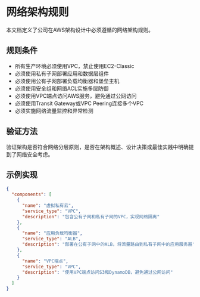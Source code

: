 # 网络架构规则

本文档定义了公司在AWS架构设计中必须遵循的网络架构规则。

## 规则条件

- 所有生产环境必须使用VPC，禁止使用EC2-Classic
- 必须使用私有子网部署应用和数据层组件
- 必须使用公有子网部署负载均衡器和堡垒主机
- 必须使用安全组和网络ACL实施多层防御
- 必须使用VPC端点访问AWS服务，避免通过公网访问
- 必须使用Transit Gateway或VPC Peering连接多个VPC
- 必须实施网络流量监控和异常检测

## 验证方法

验证架构是否符合网络分层原则，是否在架构概述、设计决策或最佳实践中明确提到了网络安全考虑。

## 示例实现

```json
{
  "components": [
    {
      "name": "虚拟私有云",
      "service_type": "VPC",
      "description": "包含公有子网和私有子网的VPC，实现网络隔离"
    },
    {
      "name": "应用负载均衡器",
      "service_type": "ALB",
      "description": "部署在公有子网中的ALB，将流量路由到私有子网中的应用服务器"
    },
    {
      "name": "VPC端点",
      "service_type": "VPC",
      "description": "使用VPC端点访问S3和DynamoDB，避免通过公网访问"
    }
  ]
}
```